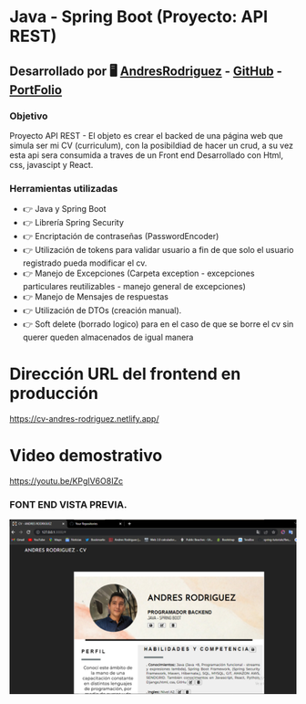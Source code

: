 # Java - Spring Boot (Proyecto: API REST) 

## Desarrollado por 🖥️  [AndresRodriguez](https://www.linkedin.com/in/andres-rodriguez-60a166208/) - [GitHub](https://github.com/AndrRod) - [PortFolio](https://andresporfolio.herokuapp.com/)

### Objetivo

Proyecto API REST - El objeto es crear el backed de una página web que simula ser mi CV (curriculum), con la posibildiad de hacer un crud, a su vez esta api sera consumida a traves de un Front end Desarrollado con Html, css, javascipt y React.

### Herramientas utilizadas
- 👉 Java y Spring Boot
- 👉 Librería Spring Security
- 👉 Encriptación de contraseñas (PasswordEncoder)
- 👉 Utilización de tokens para validar usuario a fin de que solo el usuario registrado pueda modificar el cv.
- 👉 Manejo de Excepciones (Carpeta exception - excepciones particulares reutilizables - manejo general de excepciones)
- 👉 Manejo de Mensajes de respuestas 
- 👉 Utilización de DTOs (creación manual).
- 👉 Soft delete (borrado logico) para en el caso de que se borre el cv sin querer queden almacenados de igual manera

# Dirección URL del frontend en producción
https://cv-andres-rodriguez.netlify.app/

# Video demostrativo

https://youtu.be/KPgIV6O8IZc

### FONT END VISTA PREVIA.

![](cvAndresRodriguez.png)

